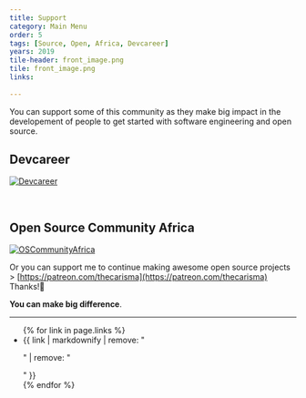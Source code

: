 ```yaml
---
title: Support
category: Main Menu
order: 5
tags: [Source, Open, Africa, Devcareer]
years: 2019
tile-header: front_image.png
tile: front_image.png
links:
  
---
```

You can support some of this community as they make big impact in the developement of people to get started with software engineering and open source.

## Devcareer

  [![Devcareer](https://devcareer.io/images/devlogo2.png)](https://www.patreon.com/devcareer)

<br />

## Open Source Community Africa
  [![OSCommunityAfrica](https://d33wubrfki0l68.cloudfront.net/images/b096a815e90f7d6a91e2381069d83c124aa9636e/osca1.png)](https://opencollective.com/osca)

Or you can support me to continue making awesome open source projects > [https://patreon.com/thecarisma](https://patreon.com/thecarisma) Thanks!🤗

**You can make big difference**.

___
<ul>
{% for link in page.links %}
  <li>{{ link | markdownify | remove: "<p>" | remove: "</p>" }}</li>
{% endfor %}
</ul>
